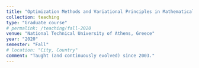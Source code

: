 ```yaml
---
title: "Optimization Methods and Variational Principles in Mathematical Physics."
collection: teaching
type: "Graduate course"
# permalink: /teaching/fall-2020
venue: "National Technical University of Athens, Greece"
year: "2020"
semester: "Fall"
# location: "City, Country"
comment: "Taught (and continuously evolved) since 2003."
---
```


